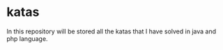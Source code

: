 # katas
In this repository will be stored all the katas that I have solved in java and php language.